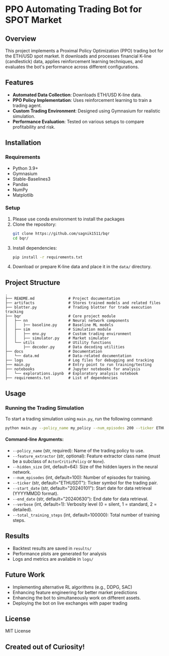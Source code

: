 # PPO Automating Trading Bot for SPOT Market

## Overview
This project implements a Proximal Policy Optimization (PPO) trading bot for the ETH/USD spot market. It downloads and processes financial K-line (candlestick) data, applies reinforcement learning techniques, and evaluates the bot's performance across different configurations.

## Features
- **Automated Data Collection**: Downloads ETH/USD K-line data.
- **PPO Policy Implementation**: Uses reinforcement learning to train a trading agent.
- **Custom Trading Environment**: Designed using Gymnasium for realistic simulation.
- **Performance Evaluation**: Tested on various setups to compare profitability and risk.

## Installation
### Requirements
- Python 3.9+
- Gymnasium
- Stable-Baselines3
- Pandas
- NumPy
- Matplotlib

### Setup
1. Please use conda environment to install the packages
2. Clone the repository:
   ```bash
   git clone https://github.com/sagnik1511/bqr
   cd bqr/
   ```
3. Install dependencies:
   ```bash
   pip install -r requirements.txt
   ```
4. Download or prepare K-line data and place it in the `data/` directory.

## Project Structure
```
.
├── README.md               # Project documentation
├── artifacts               # Stores trained models and related files
├── blotter.py              # Trading blotter for trade execution tracking
├── bqr                     # Core project module
│   ├── nn                  # Neural network components
│   │   ├── baseline.py     # Baseline ML models
│   ├── sim                 # Simulation module
│   │   ├── env.py          # Custom trading environment
│   │   ├── simulator.py    # Market simulator
│   └── utils               # Utility functions
│       ├── decoder.py      # Data decoding utilities
├── docs                    # Documentation
│   └── data.md             # Data-related documentation
├── logs                    # Log files for debugging and tracking
├── main.py                 # Entry point to run training/testing
├── notebooks               # Jupyter notebooks for analysis
│   └── explorations.ipynb  # Exploratory analysis notebook
├── requirements.txt        # List of dependencies
```

## Usage
### Running the Trading Simulation
To start a trading simulation using `main.py`, run the following command:
```bash
python main.py --policy_name my_policy --num_episodes 200 --ticker ETHUSDT
```
#### Command-line Arguments:
- `--policy_name` (str, required): Name of the trading policy to use.
- `--feature_extractor` (str, optional): Feature extractor class name (must be a subclass of `ActorCriticPolicy` or `None`).
- `--hidden_size` (int, default=64): Size of the hidden layers in the neural network.
- `--num_episodes` (int, default=100): Number of episodes for training.
- `--ticker` (str, default="ETHUSDT"): Ticker symbol for the trading pair.
- `--start_date` (str, default="20240101"): Start date for data retrieval (YYYYMMDD format).
- `--end_date` (str, default="20240630"): End date for data retrieval.
- `--verbose` (int, default=1): Verbosity level (0 = silent, 1 = standard, 2 = detailed).
- `--total_training_steps` (int, default=100000): Total number of training steps.

## Results
- Backtest results are saved in `results/`
- Performance plots are generated for analysis
- Logs and metrics are available in `logs/`

## Future Work
- Implementing alternative RL algorithms (e.g., DDPG, SAC)
- Enhancing feature engineering for better market predictions
- Enhancing the bot to simultaneously work on different assets.
- Deploying the bot on live exchanges with paper trading

## License
MIT License

## Created out of Curiosity!
